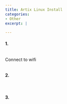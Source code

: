 ```yaml
---
title: Artix Linux Install
categories:
- Other
excerpt: |
  
---
```


#### 1. 
<br>
Connect to wifi

```

```

#### 2. 
<br>


#### 3. 
<br>

